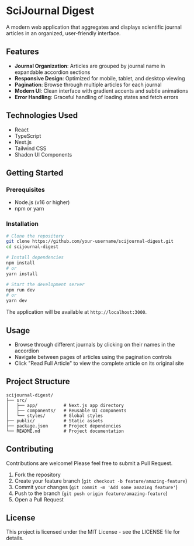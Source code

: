 # SciJournal Digest

A modern web application that aggregates and displays scientific journal articles in an organized, user-friendly interface.

## Features

- **Journal Organization**: Articles are grouped by journal name in expandable accordion sections
- **Responsive Design**: Optimized for mobile, tablet, and desktop viewing
- **Pagination**: Browse through multiple articles for each journal
- **Modern UI**: Clean interface with gradient accents and subtle animations
- **Error Handling**: Graceful handling of loading states and fetch errors

## Technologies Used

- React
- TypeScript
- Next.js
- Tailwind CSS
- Shadcn UI Components

## Getting Started

### Prerequisites

- Node.js (v16 or higher)
- npm or yarn

### Installation

```bash
# Clone the repository
git clone https://github.com/your-username/scijournal-digest.git
cd scijournal-digest

# Install dependencies
npm install
# or
yarn install

# Start the development server
npm run dev
# or
yarn dev
```

The application will be available at `http://localhost:3000`.

## Usage

- Browse through different journals by clicking on their names in the accordion
- Navigate between pages of articles using the pagination controls
- Click "Read Full Article" to view the complete article on its original site

## Project Structure

```
scijournal-digest/
├── src/
│   ├── app/          # Next.js app directory
│   ├── components/   # Reusable UI components
│   └── styles/       # Global styles
├── public/           # Static assets
├── package.json      # Project dependencies
└── README.md         # Project documentation
```

## Contributing

Contributions are welcome! Please feel free to submit a Pull Request.

1. Fork the repository
2. Create your feature branch (`git checkout -b feature/amazing-feature`)
3. Commit your changes (`git commit -m 'Add some amazing feature'`)
4. Push to the branch (`git push origin feature/amazing-feature`)
5. Open a Pull Request

## License

This project is licensed under the MIT License - see the LICENSE file for details.